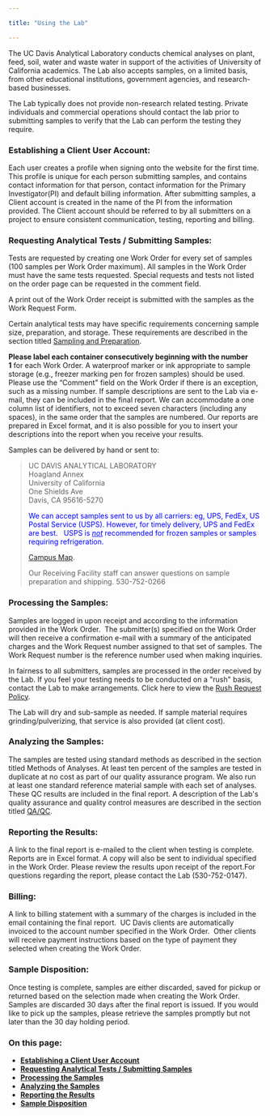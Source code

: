 ```yaml
---

title: "Using the Lab"

---
```

<div class="col-8">
  <p class="lead">The UC Davis Analytical Laboratory conducts chemical analyses on plant, feed, soil, water and waste water in support of the activities of University of California academics. The Lab also accepts samples, on a limited basis, from other educational
      institutions, government agencies, and research-based businesses. </p>
      <p>The Lab typically does not provide non-research related testing. Private individuals and commercial operations should contact the lab prior to submitting samples to verify that the Lab can perform the testing  they require.
</p>
  <h3><a name="one"></a>Establishing a Client User Account:</h3>
  <p>Each user creates a profile when signing onto the website for the first time.  This profile is unique for each person submitting samples, and contains contact information for that person, contact information for the Primary Investigator(PI) and default billing information. After submitting samples, a Client account is created in the name of the PI from the information provided. The Client account should be referred to by all submitters on a project to ensure consistent communication, testing, reporting and billing.
</p>
  <!-- <p>Contact the Lab Office to initiate the process of becoming a client: 530-752-0147.</p>
  <p>Each client is assigned an unique user account called a Client ID. (A client can have more than one Client ID should circumstances warrant.) This Client ID is created from information provided by the client on the Lab's Application Form. After the client user account is established, you will receive a Work Request Form pre-printed with your specific information. (Please advise our office when changes to the pre-printed information need to be made; we will provide an updated template prior to sample submission.) This form can be copied and completed to identify requested analyses each time samples are submitted.</p>
  <p>Clients have the option of assigning a "copy to" person on the Client ID. This individual will then also receive the analytical results. If changes to the pre-printed billing account and/or "copy to" person information are needed, they can be made on a permanent basis or on a submission-by-submission basis by writing the changes on the work request form and selecting the appropriate check-box ("permanent" or "one-time only").</p> -->
  <!-- <ul>
      <li><a href="resolveuid/c375462e679443269dbc75fa072aeb48">UC client form</a></li>
      <li><a href="resolveuid/c494e02842d246d5a930014a5b0974b9">Non-UC client form</a><br /> —   Non-UC Clients must also fill out an IRS W-9
          <a href="http://www.irs.gov/pub/irs-pdf/fw9.pdf" target="_blank" title="Form W-9">form </a>and submit it via the University's <a href="https://afsapps.ucdavis.edu/vendor-w9/UploadW9.cfm" target="_blank" title="UC Davis online W9 upload page">online W9 upload page</a>.
      </li>
  </ul> -->
  <h3><a name="two"></a>Requesting Analytical Tests / Submitting Samples:</h3>
  <p>Tests are requested by creating one Work Order for every set of samples (100 samples per Work Order maximum). All samples in the Work Order must have the same tests requested.  Special requests and tests not listed on the order page can be requested in the comment field.</p>

  <p>A print out of the Work Order receipt is submitted with the samples as the Work Request Form.</p>

  <p>Certain analytical tests may have specific requirements concerning sample size, preparation, and storage. These requirements are described in the section titled <a href="/home/SamplingAndPreparation">Sampling and Preparation</a>.</p>


  <p><strong>Please label each container consecutively beginning with the number 1</strong> for each Work Order. A waterproof marker or ink appropriate to sample storage (e.g., freezer marking pen for frozen samples) should be used. Please use the “Comment" field on the Work Order if there is an exception, such as a missing number. If sample descriptions are sent to the Lab via e-mail, they can be included in the final report. We can accommodate a one column list of identifiers, not to exceed seven characters (including any spaces), in the same order that the samples are numbered. Our reports are prepared in Excel format, and it is also possible for you to insert your descriptions into the report when you receive your results.
</p>
  <p>Samples can be delivered by hand or sent to:</p>
  <blockquote>
      <p class="callout">UC DAVIS ANALYTICAL LABORATORY<br />Hoagland Annex<br />University of California<br />One Shields Ave<br />Davis, CA 95616-5270</p>
      <p style="color: blue">We can accept samples sent to us by all carriers: eg, UPS, FedEx, US Postal Service (USPS).  However, for timely delivery, UPS and FedEx are best. &nbsp; USPS is <u><i>not</i></u> recommended for frozen samples or samples requiring refrigeration.</p>
      <p><a href="http://campusmap.ucdavis.edu/?b=81" target="_blank">Campus Map</a>.</p>
      <p>Our Receiving Facility staff can answer questions on sample preparation and shipping. 530-752-0266</p>
  </blockquote>
  <h3><a name="three"></a>Processing the Samples:</h3>
  <p>Samples are logged in upon receipt and according to the information provided in the Work Order.  The submitter(s) specified on the Work Order will then receive a confirmation e-mail with a summary of the anticipated charges and the Work Request number assigned to that set of samples. The Work Request number is the reference number used when making inquiries.</p>

<p>In fairness to all submitters, samples are processed in the order received by the Lab. If you feel your testing needs to be conducted on a "rush" basis, contact the Lab to make arrangements. Click here to view the <a href="/pages/rush-request">Rush Request Policy</a>.</p>

<p>The Lab will dry and sub-sample as needed. If sample material requires grinding/pulverizing, that service is also provided (at client cost).</p>

  <h3><a name="four"></a>Analyzing the Samples:</h3>
  <p>The samples are tested using standard methods as described in the section titled Methods of Analyses. At least ten percent of the samples are tested in duplicate at no cost as part of our quality assurance program. We also run at least one standard reference material sample with each set of analyses. These QC results are included in the final report. A description of the Lab's quality assurance and quality control measures are described in the section titled <a href="/pages/qa-qc">QA/QC</a>.</p>

  <h3><a name="five"></a>Reporting the Results:</h3>
  <p>A link to the final report is e-mailed to the client when testing is complete. Reports are in Excel format. A copy will also be sent to individual specified in the Work Order. Please review the results upon receipt of the report.For questions regarding the report, please contact the Lab (530-752-0147).</p>
  <h3>Billing:</h3>
  <p>A link to billing statement with a summary of the charges is included in the email containing the final report.  UC Davis clients are automatically invoiced to the account number specified in the Work Order.  Other clients will receive payment instructions based on the type of payment they selected when creating the Work Order.
</p>
  <h3><a name="six"></a>Sample Disposition:</h3>
  <p>Once testing is complete, samples are either discarded, saved for pickup or returned based on the selection made when creating the Work Order. Samples are discarded 30 days after the final report is issued. If you would like to pick up the samples, please retrieve the samples promptly but not later than the 30 day holding period.
</p>
</div>
<div class="col-4">
  <div class="using-affix" data-spy="affix" data-offset-top="500">
    <h3>On this page:</h3>
    <ul>
        <li><strong><a href="#one">Establishing a Client User Account</a></strong></li>
        <li><strong><a href="#two">Requesting Analytical Tests / Submitting Samples</a></strong></li>
        <li><strong><a href="#three">Processing the Samples</a></strong></li>
        <li><strong><a href="#four">Analyzing the Samples</a></strong></li>
        <li><strong><a href="#five">Reporting the Results</a></strong></li>
        <li><strong><a href="#six">Sample Disposition</a></strong></li>
    </ul>
  </div>

</div>
